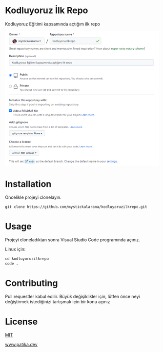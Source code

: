 # Kodluyoruz İlk Repo
Kodluyoruz Eğitimi kapsamında açtığım ilk repo

![img](https://github.com/mystickalarama/kodluyoruzilkrepo/blob/main/image/Repo%20C..png)

# Installation
Öncelikle projeyi clonelayın.
```
git clone https://github.com/mystickalarama/kodluyoruzilkrepo.git
```

# Usage
Projeyi cloneladıktan sonra Visual Studio Code programında açınız.

Linux için:
```
cd kodluyoruzilkrepo
code .
```

# Contributing
Pull requestler kabul edilir. Büyük değişiklikler için, lütfen önce neyi değiştirmek istediğinizi tartışmak için bir konu açınız

# License
[MIT](https://choosealicense.com/licenses/mit/)


www.patika.dev
